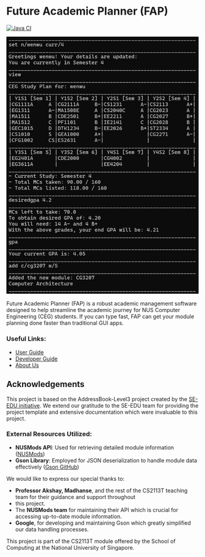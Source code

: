 # Future Academic Planner (FAP)

[![Java CI](https://github.com/AY2324S2-CS2113T-W14-3/tp/actions/workflows/gradle.yml/badge.svg?branch=master)](https://github.com/AY2324S2-CS2113T-W14-3/tp/actions/workflows/gradle.yml)

![Ui](docs/images/Ui.jpg)

Future Academic Planner (FAP) is a robust academic management software designed to help streamline the academic journey
for NUS Computer Engineering (CEG) students. If you can type fast, FAP can get your module planning done faster than
traditional GUI apps.

### Useful Links:
- [User Guide](docs/UserGuide.md)
- [Developer Guide](docs/DeveloperGuide.md)
- [About Us](docs/AboutUs.md)

## Acknowledgements

This project is based on the AddressBook-Level3 project created by the [SE-EDU initiative](https://se-education.org).
We extend our gratitude to the SE-EDU team for providing the project template and extensive documentation which were
invaluable to this project.

### External Resources Utilized:
- **NUSMods API**: Used for retrieving detailed module information ([NUSMods](https://nusmods.com))
- **Gson Library**: Employed for JSON deserialization to handle module data effectively
  ([Gson GitHub](https://github.com/google/gson))

We would like to express our special thanks to:
- **Professor Akshay, Madhanse**, and the rest of the CS2113T teaching team for their guidance and support throughout
- this project.
- The **NUSMods team** for maintaining their API which is crucial for accessing up-to-date module information.
- **Google**, for developing and maintaining Gson which greatly simplified our data handling processes.

This project is part of the CS2113T module offered by the School of Computing at the National University of Singapore.
